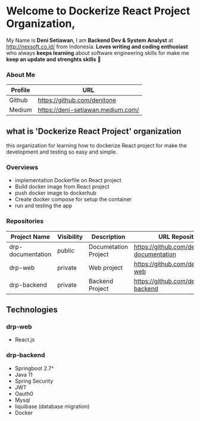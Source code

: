 # Welcome to Dockerize React Project Organization, 

My Name is **Deni Setiawan**, I am **Backend Dev & System Analyst** at http://nexsoft.co.id/ from Indonesia.
**Loves writing and coding enthusiast** who always **keeps learning** about software engineering skills for make me **keep an update and strenghts skills** 🚀


### About Me
| Profile     | URL                                                          | 
|------------------|--------------|
| Github | https://github.com/denitone |
| Medium | https://deni-setiawan.medium.com/ |

## what is 'Dockerize React Project' organization
this organization for learning how to dockerize React project for make the development and testing so easy and simple.
 
### Overviews
- implementation Dockerfile on React project
- Build docker image from React project
- push docker image to dockerhub
- Create docker compose for setup the container 
- run and testing the app

### Repositories
| Project Name     | Visibility     | Description  | URL Repository                                                          | 
|------------------|--------------|--------------|-------------------------------------------------------------------------|
| drp-documentation | public | Documetation Project | https://github.com/denitone/drp-documentation                                        |
| drp-web | private | Web project | https://github.com/denitone/drp-web                                         |
| drp-backend | private | Backend Project | https://github.com/denitone/drp-backend          

## Technologies
### drp-web
- React.js

### drp-backend
- Springboot 2.7^
- Java 11
- Spring Security
- JWT 
- Oauth0
- Mysql
- liquibase (database migration)
- Docker



